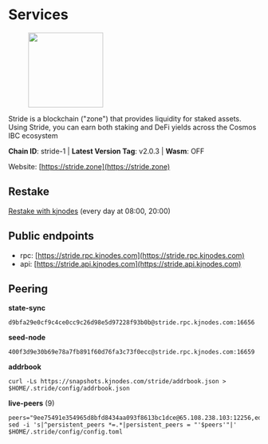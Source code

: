 # Services

<figure><img src="https://raw.githubusercontent.com/kj89/testnet_manuals/main/pingpub/logos/stride.png" width="150" alt=""><figcaption></figcaption></figure>

Stride is a blockchain ("zone") that provides liquidity for staked assets.  Using Stride, you can earn both staking and DeFi yields across the Cosmos IBC ecosystem

**Chain ID**: stride-1 | **Latest Version Tag**: v2.0.3 | **Wasm**: OFF

Website: [https://stride.zone](https://stride.zone)

## Restake

[Restake with kjnodes](https://restake.app/stride/stridevaloper1j8gkhtllnp252l6g6zwzea30e7pvzqttr9768n) (every day at 08:00, 20:00)
## Public endpoints

* rpc: [https://stride.rpc.kjnodes.com](https://stride.rpc.kjnodes.com)
* api: [https://stride.api.kjnodes.com](https://stride.api.kjnodes.com)

## Peering

**state-sync**

```
d9bfa29e0cf9c4ce0cc9c26d98e5d97228f93b0b@stride.rpc.kjnodes.com:16656
```

**seed-node**

```
400f3d9e30b69e78a7fb891f60d76fa3c73f0ecc@stride.rpc.kjnodes.com:16659
```

**addrbook**
```
curl -Ls https://snapshots.kjnodes.com/stride/addrbook.json > $HOME/.stride/config/addrbook.json
```

**live-peers** (9)
```
peers="9ee75491e354965d8bfd8434aa093f8613bc1dce@65.108.238.103:12256,ed857708c330334e1e62751470d6ecddf0397459@65.109.69.59:12256,0f95188872bf59edffb4874ed5593b012e377a0e@65.108.7.120:26656,ae78d2819cb972184531f670fe76a9b2843b1133@138.201.141.76:60856,b72d5281c9388ae9f1274ec3b92c1db17857a4b7@194.195.246.27:26656,8ade90b45b991088c92e8583e8bc93589d6cd81e@84.244.95.247:26656,c4688bb34164eacacaa374bc7440b87986dd87ac@162.251.235.252:26656,d77e7918b9f9e21ee60a8e03075ca3e5f7353912@162.55.4.253:26656,921b74b0d483b13e786becb7fc196671d90e3fab@66.172.36.137:28656"
sed -i 's|^persistent_peers *=.*|persistent_peers = "'$peers'"|' $HOME/.stride/config/config.toml
```
